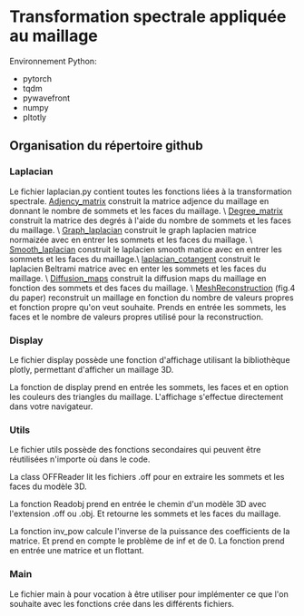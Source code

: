 # Transformation spectrale appliquée au maillage

Environnement Python: 
- pytorch
- tqdm
- pywavefront
- numpy
- pltotly

## Organisation du répertoire github

### Laplacian
Le fichier laplacian.py contient toutes les fonctions liées à la transformation spectrale.
[Adjency_matrix](https://en.wikipedia.org/wiki/Adjacency_matrix) construit la matrice adjence du maillage en donnant le nombre de sommets et les faces du maillage. \ 
[Degree_matrix](https://en.wikipedia.org/wiki/Degree_matrix) construit la matrice des degrés à l'aide du nombre de sommets et les faces du maillage. \ 
[Graph_laplacian](https://en.wikipedia.org/wiki/Laplacian_matrix) construit le graph laplacien matrice normaizée avec en entrer les sommets et les faces du maillage. \ 
[Smooth_laplacian](https://en.wikipedia.org/wiki/Laplacian_smoothing) construit le laplacien smooth matice avec en entrer les sommets et les faces du maillage.\ 
[laplacian_cotangent](https://fr.wikipedia.org/wiki/Op%C3%A9rateur_de_Laplace-Beltrami) construit le laplacien Beltrami matrice avec en enter les sommets et les faces du maillage. \ 
[Diffusion_maps](https://en.wikipedia.org/wiki/Diffusion_map) construit la diffusion maps du maillage en fonction des sommets et des faces du maillage. \ 
[MeshReconstruction](https://people.csail.mit.edu/wangyu9/publications/extrinsic-operators/paper.pdf) (fig.4 du paper) reconstruit un maillage en fonction du nombre de valeurs propres et fonction propre qu'on veut souhaite. Prends en entrée les sommets, les faces et le nombre de valeurs propres utilisé pour la reconstruction.

### Display
Le fichier display possède une fonction d'affichage utilisant la bibliothèque plotly, permettant d'afficher un maillage 3D.

La fonction de display prend en entrée les sommets, les faces et en option les couleurs des triangles du maillage. L'affichage s'effectue directement dans votre navigateur.

### Utils
Le fichier utils possède des fonctions secondaires qui peuvent être réutilisées n'importe où dans le code.

La class OFFReader lit les fichiers .off pour en extraire les sommets et les faces du modèle 3D.

La fonction Readobj prend en entrée le chemin d'un modèle 3D avec l'extension .off ou .obj. Et retourne les sommets et les faces du maillage.

La fonction inv_pow calcule l'inverse de la puissance des coefficients de la matrice. Et prend en compte le problème de inf et de 0. La fonction prend en entrée une matrice et un flottant.

### Main
Le fichier main à pour vocation à être utiliser pour implémenter ce que l'on souhaite avec les fonctions crée dans les différents fichiers.